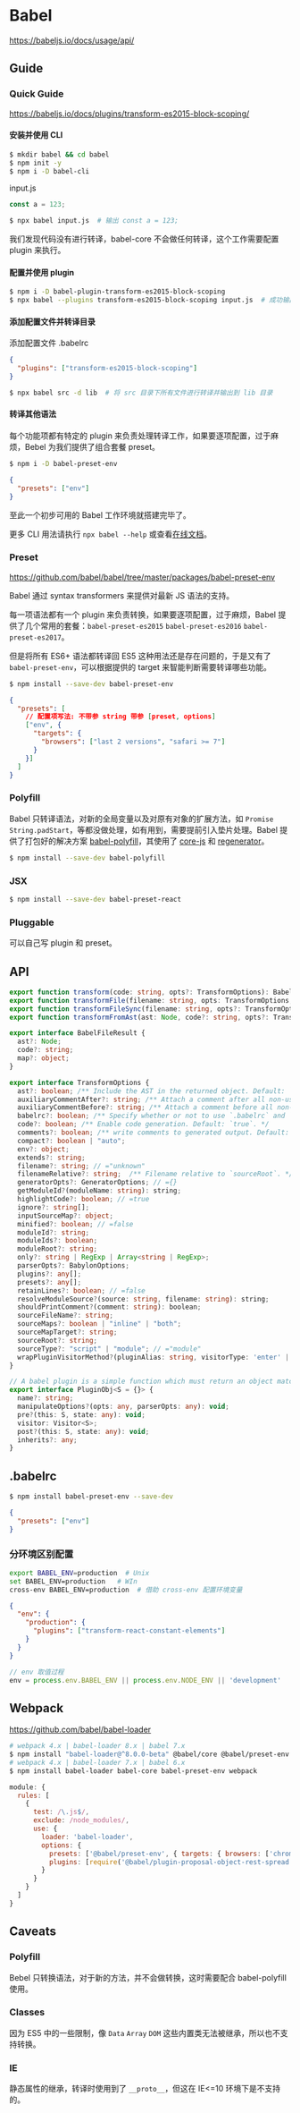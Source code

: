 # Babel

https://babeljs.io/docs/usage/api/

## Guide

### Quick Guide

https://babeljs.io/docs/plugins/transform-es2015-block-scoping/

#### 安装并使用 CLI

```bash
$ mkdir babel && cd babel
$ npm init -y
$ npm i -D babel-cli
```

input.js

```js
const a = 123;
```

```bash
$ npx babel input.js  # 输出 const a = 123;
```

我们发现代码没有进行转译，babel-core 不会做任何转译，这个工作需要配置 plugin 来执行。

#### 配置并使用 plugin

```bash
$ npm i -D babel-plugin-transform-es2015-block-scoping
$ npx babel --plugins transform-es2015-block-scoping input.js  # 成功输出 var a = 123;
```

#### 添加配置文件并转译目录

添加配置文件 .babelrc

```json
{
  "plugins": ["transform-es2015-block-scoping"]
}
```

```bash
$ npx babel src -d lib  # 将 src 目录下所有文件进行转译并输出到 lib 目录
```

#### 转译其他语法

每个功能项都有特定的 plugin 来负责处理转译工作，如果要逐项配置，过于麻烦，Bebel 为我们提供了组合套餐 preset。

```bash
$ npm i -D babel-preset-env
```

```json
{
  "presets": ["env"]
}
```

至此一个初步可用的 Babel 工作环境就搭建完毕了。

更多 CLI 用法请执行 `npx babel --help` 或查看[在线文档](https://babeljs.io/docs/usage/cli/)。

### Preset

https://github.com/babel/babel/tree/master/packages/babel-preset-env

Babel 通过 syntax transformers 来提供对最新 JS 语法的支持。

每一项语法都有一个 plugin 来负责转换，如果要逐项配置，过于麻烦，Babel 提供了几个常用的套餐：`babel-preset-es2015` `babel-preset-es2016` `babel-preset-es2017`。

但是将所有 ES6+ 语法都转译回 ES5 这种用法还是存在问题的，于是又有了 `babel-preset-env`，可以根据提供的 target 来智能判断需要转译哪些功能。

```bash
$ npm install --save-dev babel-preset-env
```

```json
{
  "presets": [
    // 配置项写法: 不带参 string 带参 [preset, options]
    ["env", {
      "targets": {
        "browsers": ["last 2 versions", "safari >= 7"]
      }
    }]
  ]
}
```

### Polyfill

Babel 只转译语法，对新的全局变量以及对原有对象的扩展方法，如 `Promise` `String.padStart`，等都没做处理，如有用到，需要提前引入垫片处理。Babel 提供了打包好的解决方案 [babel-polyfill](https://babeljs.io/docs/usage/polyfill)，其使用了 [core-js](https://github.com/zloirock/core-js) 和 [regenerator](https://facebook.github.io/regenerator/)。

```bash
$ npm install --save-dev babel-polyfill
```

### JSX

```bash
$ npm install --save-dev babel-preset-react
```

### Pluggable

可以自己写 plugin 和 preset。


## API

```ts
export function transform(code: string, opts?: TransformOptions): BabelFileResult;
export function transformFile(filename: string, opts: TransformOptions, callback: (err, result) => void): void;
export function transformFileSync(filename: string, opts?: TransformOptions): BabelFileResult;
export function transformFromAst(ast: Node, code?: string, opts?: TransformOptions): BabelFileResult;

export interface BabelFileResult {
  ast?: Node;
  code?: string;
  map?: object;
}
```

```ts
export interface TransformOptions {
  ast?: boolean; /** Include the AST in the returned object. Default: `true`. */
  auxiliaryCommentAfter?: string; /** Attach a comment after all non-user injected code. */
  auxiliaryCommentBefore?: string; /** Attach a comment before all non-user injected code. */
  babelrc?: boolean; /** Specify whether or not to use `.babelrc` and `.babelignore` files. Default: `true`. */
  code?: boolean; /** Enable code generation. Default: `true`. */
  comments?: boolean; /** write comments to generated output. Default: `true`. */
  compact?: boolean | "auto";
  env?: object;
  extends?: string;
  filename?: string; // ="unknown"
  filenameRelative?: string;  /** Filename relative to `sourceRoot`. */
  generatorOpts?: GeneratorOptions; // ={}
  getModuleId?(moduleName: string): string;
  highlightCode?: boolean; // =true
  ignore?: string[];
  inputSourceMap?: object;
  minified?: boolean; // =false
  moduleId?: string;
  moduleIds?: boolean;
  moduleRoot?: string;
  only?: string | RegExp | Array<string | RegExp>;
  parserOpts?: BabylonOptions;
  plugins?: any[];
  presets?: any[];
  retainLines?: boolean; // =false
  resolveModuleSource?(source: string, filename: string): string;
  shouldPrintComment?(comment: string): boolean;
  sourceFileName?: string;
  sourceMaps?: boolean | "inline" | "both";
  sourceMapTarget?: string;
  sourceRoot?: string;
  sourceType?: "script" | "module"; // ="module"
  wrapPluginVisitorMethod?(pluginAlias: string, visitorType: 'enter' | 'exit', callback: (path: NodePath, state: any) => void): (path: NodePath, state: any) => void ;
}
```

```ts
// A babel plugin is a simple function which must return an object matching the following interface.
export interface PluginObj<S = {}> {
  name?: string;
  manipulateOptions?(opts: any, parserOpts: any): void;
  pre?(this: S, state: any): void;
  visitor: Visitor<S>;
  post?(this: S, state: any): void;
  inherits?: any;
}
```


## .babelrc

```bash
$ npm install babel-preset-env --save-dev
```

```json
{
  "presets": ["env"]
}
```

### 分环境区别配置

```bash
export BABEL_ENV=production  # Unix
set BABEL_ENV=production   # WIn
cross-env BABEL_ENV=production  # 借助 cross-env 配置环境变量
```

```json
{
  "env": {
    "production": {
      "plugins": ["transform-react-constant-elements"]
    }
  }
}
```

```js
// env 取值过程
env = process.env.BABEL_ENV || process.env.NODE_ENV || 'development'
```


## Webpack

https://github.com/babel/babel-loader

```bash
# webpack 4.x | babel-loader 8.x | babel 7.x
$ npm install "babel-loader@^8.0.0-beta" @babel/core @babel/preset-env webpack
# webpack 4.x | babel-loader 7.x | babel 6.x
$ npm install babel-loader babel-core babel-preset-env webpack
```

```js
module: {
  rules: [
    {
      test: /\.js$/,
      exclude: /node_modules/,
      use: {
        loader: 'babel-loader',
        options: {
          presets: ['@babel/preset-env', { targets: { browsers: ['chrome 59'] }}],
          plugins: [require('@babel/plugin-proposal-object-rest-spread')]
        }
      }
    }
  ]
}
```


## Caveats

### Polyfill

Bebel 只转换语法，对于新的方法，并不会做转换，这时需要配合 babel-polyfill 使用。

### Classes

因为 ES5 中的一些限制，像 `Data` `Array` `DOM` 这些内置类无法被继承，所以也不支持转换。

### IE

静态属性的继承，转译时使用到了 `__proto__`，但这在 IE<=10 环境下是不支持的。
